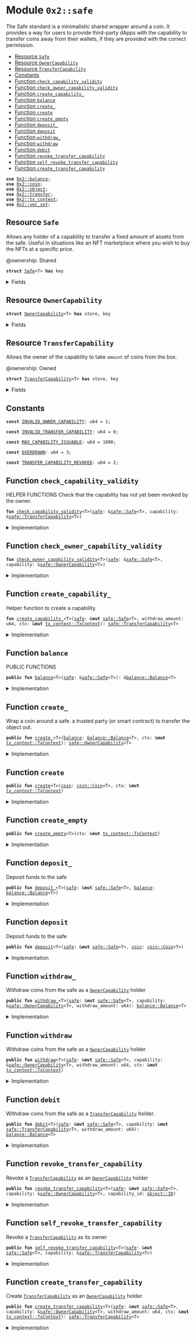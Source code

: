 
<a name="0x2_safe"></a>

# Module `0x2::safe`

The Safe standard is a minimalistic shared wrapper around a coin. It provides a way for users to provide third-party dApps with
the capability to transfer coins away from their wallets, if they are provided with the correct permission.


-  [Resource `Safe`](#0x2_safe_Safe)
-  [Resource `OwnerCapability`](#0x2_safe_OwnerCapability)
-  [Resource `TransferCapability`](#0x2_safe_TransferCapability)
-  [Constants](#@Constants_0)
-  [Function `check_capability_validity`](#0x2_safe_check_capability_validity)
-  [Function `check_owner_capability_validity`](#0x2_safe_check_owner_capability_validity)
-  [Function `create_capability_`](#0x2_safe_create_capability_)
-  [Function `balance`](#0x2_safe_balance)
-  [Function `create_`](#0x2_safe_create_)
-  [Function `create`](#0x2_safe_create)
-  [Function `create_empty`](#0x2_safe_create_empty)
-  [Function `deposit_`](#0x2_safe_deposit_)
-  [Function `deposit`](#0x2_safe_deposit)
-  [Function `withdraw_`](#0x2_safe_withdraw_)
-  [Function `withdraw`](#0x2_safe_withdraw)
-  [Function `debit`](#0x2_safe_debit)
-  [Function `revoke_transfer_capability`](#0x2_safe_revoke_transfer_capability)
-  [Function `self_revoke_transfer_capability`](#0x2_safe_self_revoke_transfer_capability)
-  [Function `create_transfer_capability`](#0x2_safe_create_transfer_capability)


<pre><code><b>use</b> <a href="balance.md#0x2_balance">0x2::balance</a>;
<b>use</b> <a href="coin.md#0x2_coin">0x2::coin</a>;
<b>use</b> <a href="object.md#0x2_object">0x2::object</a>;
<b>use</b> <a href="transfer.md#0x2_transfer">0x2::transfer</a>;
<b>use</b> <a href="tx_context.md#0x2_tx_context">0x2::tx_context</a>;
<b>use</b> <a href="vec_set.md#0x2_vec_set">0x2::vec_set</a>;
</code></pre>



<a name="0x2_safe_Safe"></a>

## Resource `Safe`

Allows any holder of a capability to transfer a fixed amount of assets from the safe.
Useful in situations like an NFT marketplace where you wish to buy the NFTs at a specific price.

@ownership: Shared



<pre><code><b>struct</b> <a href="safe.md#0x2_safe_Safe">Safe</a>&lt;T&gt; <b>has</b> key
</code></pre>



<details>
<summary>Fields</summary>


<dl>
<dt>
<code>id: <a href="object.md#0x2_object_UID">object::UID</a></code>
</dt>
<dd>

</dd>
<dt>
<code><a href="balance.md#0x2_balance">balance</a>: <a href="balance.md#0x2_balance_Balance">balance::Balance</a>&lt;T&gt;</code>
</dt>
<dd>

</dd>
<dt>
<code>allowed_safes: <a href="vec_set.md#0x2_vec_set_VecSet">vec_set::VecSet</a>&lt;<a href="object.md#0x2_object_ID">object::ID</a>&gt;</code>
</dt>
<dd>

</dd>
</dl>


</details>

<a name="0x2_safe_OwnerCapability"></a>

## Resource `OwnerCapability`



<pre><code><b>struct</b> <a href="safe.md#0x2_safe_OwnerCapability">OwnerCapability</a>&lt;T&gt; <b>has</b> store, key
</code></pre>



<details>
<summary>Fields</summary>


<dl>
<dt>
<code>id: <a href="object.md#0x2_object_UID">object::UID</a></code>
</dt>
<dd>

</dd>
<dt>
<code>safe_id: <a href="object.md#0x2_object_ID">object::ID</a></code>
</dt>
<dd>

</dd>
</dl>


</details>

<a name="0x2_safe_TransferCapability"></a>

## Resource `TransferCapability`


Allows the owner of the capability to take <code>amount</code> of coins from the box.

@ownership: Owned


<pre><code><b>struct</b> <a href="safe.md#0x2_safe_TransferCapability">TransferCapability</a>&lt;T&gt; <b>has</b> store, key
</code></pre>



<details>
<summary>Fields</summary>


<dl>
<dt>
<code>id: <a href="object.md#0x2_object_UID">object::UID</a></code>
</dt>
<dd>

</dd>
<dt>
<code>safe_id: <a href="object.md#0x2_object_ID">object::ID</a></code>
</dt>
<dd>

</dd>
<dt>
<code>amount: u64</code>
</dt>
<dd>

</dd>
</dl>


</details>

<a name="@Constants_0"></a>

## Constants


<a name="0x2_safe_INVALID_OWNER_CAPABILITY"></a>



<pre><code><b>const</b> <a href="safe.md#0x2_safe_INVALID_OWNER_CAPABILITY">INVALID_OWNER_CAPABILITY</a>: u64 = 1;
</code></pre>



<a name="0x2_safe_INVALID_TRANSFER_CAPABILITY"></a>



<pre><code><b>const</b> <a href="safe.md#0x2_safe_INVALID_TRANSFER_CAPABILITY">INVALID_TRANSFER_CAPABILITY</a>: u64 = 0;
</code></pre>



<a name="0x2_safe_MAX_CAPABILITY_ISSUABLE"></a>



<pre><code><b>const</b> <a href="safe.md#0x2_safe_MAX_CAPABILITY_ISSUABLE">MAX_CAPABILITY_ISSUABLE</a>: u64 = 1000;
</code></pre>



<a name="0x2_safe_OVERDRAWN"></a>



<pre><code><b>const</b> <a href="safe.md#0x2_safe_OVERDRAWN">OVERDRAWN</a>: u64 = 3;
</code></pre>



<a name="0x2_safe_TRANSFER_CAPABILITY_REVOKED"></a>



<pre><code><b>const</b> <a href="safe.md#0x2_safe_TRANSFER_CAPABILITY_REVOKED">TRANSFER_CAPABILITY_REVOKED</a>: u64 = 2;
</code></pre>



<a name="0x2_safe_check_capability_validity"></a>

## Function `check_capability_validity`

HELPER FUNCTIONS
Check that the capability has not yet been revoked by the owner.


<pre><code><b>fun</b> <a href="safe.md#0x2_safe_check_capability_validity">check_capability_validity</a>&lt;T&gt;(<a href="safe.md#0x2_safe">safe</a>: &<a href="safe.md#0x2_safe_Safe">safe::Safe</a>&lt;T&gt;, capability: &<a href="safe.md#0x2_safe_TransferCapability">safe::TransferCapability</a>&lt;T&gt;)
</code></pre>



<details>
<summary>Implementation</summary>


<pre><code><b>fun</b> <a href="safe.md#0x2_safe_check_capability_validity">check_capability_validity</a>&lt;T&gt;(<a href="safe.md#0x2_safe">safe</a>: &<a href="safe.md#0x2_safe_Safe">Safe</a>&lt;T&gt;, capability: &<a href="safe.md#0x2_safe_TransferCapability">TransferCapability</a>&lt;T&gt;) {
    // Check that the ids match
    <b>assert</b>!(<a href="object.md#0x2_object_id">object::id</a>(<a href="safe.md#0x2_safe">safe</a>) == capability.safe_id, <a href="safe.md#0x2_safe_INVALID_TRANSFER_CAPABILITY">INVALID_TRANSFER_CAPABILITY</a>);
    // Check that it <b>has</b> not been cancelled
    <b>assert</b>!(<a href="vec_set.md#0x2_vec_set_contains">vec_set::contains</a>(&<a href="safe.md#0x2_safe">safe</a>.allowed_safes, &<a href="object.md#0x2_object_id">object::id</a>(capability)), <a href="safe.md#0x2_safe_TRANSFER_CAPABILITY_REVOKED">TRANSFER_CAPABILITY_REVOKED</a>);
}
</code></pre>



</details>

<a name="0x2_safe_check_owner_capability_validity"></a>

## Function `check_owner_capability_validity`



<pre><code><b>fun</b> <a href="safe.md#0x2_safe_check_owner_capability_validity">check_owner_capability_validity</a>&lt;T&gt;(<a href="safe.md#0x2_safe">safe</a>: &<a href="safe.md#0x2_safe_Safe">safe::Safe</a>&lt;T&gt;, capability: &<a href="safe.md#0x2_safe_OwnerCapability">safe::OwnerCapability</a>&lt;T&gt;)
</code></pre>



<details>
<summary>Implementation</summary>


<pre><code><b>fun</b> <a href="safe.md#0x2_safe_check_owner_capability_validity">check_owner_capability_validity</a>&lt;T&gt;(<a href="safe.md#0x2_safe">safe</a>: &<a href="safe.md#0x2_safe_Safe">Safe</a>&lt;T&gt;, capability: &<a href="safe.md#0x2_safe_OwnerCapability">OwnerCapability</a>&lt;T&gt;) {
    <b>assert</b>!(<a href="object.md#0x2_object_id">object::id</a>(<a href="safe.md#0x2_safe">safe</a>) == capability.safe_id, <a href="safe.md#0x2_safe_INVALID_OWNER_CAPABILITY">INVALID_OWNER_CAPABILITY</a>);
}
</code></pre>



</details>

<a name="0x2_safe_create_capability_"></a>

## Function `create_capability_`

Helper function to create a capability.


<pre><code><b>fun</b> <a href="safe.md#0x2_safe_create_capability_">create_capability_</a>&lt;T&gt;(<a href="safe.md#0x2_safe">safe</a>: &<b>mut</b> <a href="safe.md#0x2_safe_Safe">safe::Safe</a>&lt;T&gt;, withdraw_amount: u64, ctx: &<b>mut</b> <a href="tx_context.md#0x2_tx_context_TxContext">tx_context::TxContext</a>): <a href="safe.md#0x2_safe_TransferCapability">safe::TransferCapability</a>&lt;T&gt;
</code></pre>



<details>
<summary>Implementation</summary>


<pre><code><b>fun</b> <a href="safe.md#0x2_safe_create_capability_">create_capability_</a>&lt;T&gt;(<a href="safe.md#0x2_safe">safe</a>: &<b>mut</b> <a href="safe.md#0x2_safe_Safe">Safe</a>&lt;T&gt;, withdraw_amount: u64, ctx: &<b>mut</b> TxContext): <a href="safe.md#0x2_safe_TransferCapability">TransferCapability</a>&lt;T&gt; {
    <b>let</b> cap_id = <a href="object.md#0x2_object_new">object::new</a>(ctx);
    <a href="vec_set.md#0x2_vec_set_insert">vec_set::insert</a>(&<b>mut</b> <a href="safe.md#0x2_safe">safe</a>.allowed_safes, <a href="object.md#0x2_object_uid_to_inner">object::uid_to_inner</a>(&cap_id));

    <b>let</b> capability = <a href="safe.md#0x2_safe_TransferCapability">TransferCapability</a> {
        id: cap_id,
        safe_id: <a href="object.md#0x2_object_uid_to_inner">object::uid_to_inner</a>(&<a href="safe.md#0x2_safe">safe</a>.id),
        amount: withdraw_amount,
    };

    capability
}
</code></pre>



</details>

<a name="0x2_safe_balance"></a>

## Function `balance`

PUBLIC FUNCTIONS


<pre><code><b>public</b> <b>fun</b> <a href="balance.md#0x2_balance">balance</a>&lt;T&gt;(<a href="safe.md#0x2_safe">safe</a>: &<a href="safe.md#0x2_safe_Safe">safe::Safe</a>&lt;T&gt;): &<a href="balance.md#0x2_balance_Balance">balance::Balance</a>&lt;T&gt;
</code></pre>



<details>
<summary>Implementation</summary>


<pre><code><b>public</b> <b>fun</b> <a href="balance.md#0x2_balance">balance</a>&lt;T&gt;(<a href="safe.md#0x2_safe">safe</a>: &<a href="safe.md#0x2_safe_Safe">Safe</a>&lt;T&gt;): &Balance&lt;T&gt; {
    &<a href="safe.md#0x2_safe">safe</a>.<a href="balance.md#0x2_balance">balance</a>
}
</code></pre>



</details>

<a name="0x2_safe_create_"></a>

## Function `create_`

Wrap a coin around a safe.
a trusted party (or smart contract) to transfer the object out.


<pre><code><b>public</b> <b>fun</b> <a href="safe.md#0x2_safe_create_">create_</a>&lt;T&gt;(<a href="balance.md#0x2_balance">balance</a>: <a href="balance.md#0x2_balance_Balance">balance::Balance</a>&lt;T&gt;, ctx: &<b>mut</b> <a href="tx_context.md#0x2_tx_context_TxContext">tx_context::TxContext</a>): <a href="safe.md#0x2_safe_OwnerCapability">safe::OwnerCapability</a>&lt;T&gt;
</code></pre>



<details>
<summary>Implementation</summary>


<pre><code><b>public</b> <b>fun</b> <a href="safe.md#0x2_safe_create_">create_</a>&lt;T&gt;(<a href="balance.md#0x2_balance">balance</a>: Balance&lt;T&gt;, ctx: &<b>mut</b> TxContext): <a href="safe.md#0x2_safe_OwnerCapability">OwnerCapability</a>&lt;T&gt; {
    <b>let</b> <a href="safe.md#0x2_safe">safe</a> = <a href="safe.md#0x2_safe_Safe">Safe</a> {
        id: <a href="object.md#0x2_object_new">object::new</a>(ctx),
        <a href="balance.md#0x2_balance">balance</a>,
        allowed_safes: <a href="vec_set.md#0x2_vec_set_empty">vec_set::empty</a>(),
    };
    <b>let</b> cap = <a href="safe.md#0x2_safe_OwnerCapability">OwnerCapability</a> {
        id: <a href="object.md#0x2_object_new">object::new</a>(ctx),
        safe_id: <a href="object.md#0x2_object_id">object::id</a>(&<a href="safe.md#0x2_safe">safe</a>),
    };
    <a href="transfer.md#0x2_transfer_share_object">transfer::share_object</a>(<a href="safe.md#0x2_safe">safe</a>);
    cap
}
</code></pre>



</details>

<a name="0x2_safe_create"></a>

## Function `create`



<pre><code><b>public</b> <b>fun</b> <a href="safe.md#0x2_safe_create">create</a>&lt;T&gt;(<a href="coin.md#0x2_coin">coin</a>: <a href="coin.md#0x2_coin_Coin">coin::Coin</a>&lt;T&gt;, ctx: &<b>mut</b> <a href="tx_context.md#0x2_tx_context_TxContext">tx_context::TxContext</a>)
</code></pre>



<details>
<summary>Implementation</summary>


<pre><code><b>public</b> entry <b>fun</b> <a href="safe.md#0x2_safe_create">create</a>&lt;T&gt;(<a href="coin.md#0x2_coin">coin</a>: Coin&lt;T&gt;, ctx: &<b>mut</b> TxContext) {
    <b>let</b> <a href="balance.md#0x2_balance">balance</a> = <a href="coin.md#0x2_coin_into_balance">coin::into_balance</a>(<a href="coin.md#0x2_coin">coin</a>);
    <b>let</b> cap = <a href="safe.md#0x2_safe_create_">create_</a>&lt;T&gt;(<a href="balance.md#0x2_balance">balance</a>, ctx);
    <a href="transfer.md#0x2_transfer_transfer">transfer::transfer</a>(cap, sender(ctx));
}
</code></pre>



</details>

<a name="0x2_safe_create_empty"></a>

## Function `create_empty`



<pre><code><b>public</b> <b>fun</b> <a href="safe.md#0x2_safe_create_empty">create_empty</a>&lt;T&gt;(ctx: &<b>mut</b> <a href="tx_context.md#0x2_tx_context_TxContext">tx_context::TxContext</a>)
</code></pre>



<details>
<summary>Implementation</summary>


<pre><code><b>public</b> entry <b>fun</b> <a href="safe.md#0x2_safe_create_empty">create_empty</a>&lt;T&gt;(ctx: &<b>mut</b> TxContext) {
    <b>let</b> empty_balance = <a href="balance.md#0x2_balance_zero">balance::zero</a>&lt;T&gt;();
    <b>let</b> cap = <a href="safe.md#0x2_safe_create_">create_</a>(empty_balance, ctx);
    <a href="transfer.md#0x2_transfer_transfer">transfer::transfer</a>(cap, sender(ctx));
}
</code></pre>



</details>

<a name="0x2_safe_deposit_"></a>

## Function `deposit_`

Deposit funds to the safe


<pre><code><b>public</b> <b>fun</b> <a href="safe.md#0x2_safe_deposit_">deposit_</a>&lt;T&gt;(<a href="safe.md#0x2_safe">safe</a>: &<b>mut</b> <a href="safe.md#0x2_safe_Safe">safe::Safe</a>&lt;T&gt;, <a href="balance.md#0x2_balance">balance</a>: <a href="balance.md#0x2_balance_Balance">balance::Balance</a>&lt;T&gt;)
</code></pre>



<details>
<summary>Implementation</summary>


<pre><code><b>public</b> <b>fun</b> <a href="safe.md#0x2_safe_deposit_">deposit_</a>&lt;T&gt;(<a href="safe.md#0x2_safe">safe</a>: &<b>mut</b> <a href="safe.md#0x2_safe_Safe">Safe</a>&lt;T&gt;, <a href="balance.md#0x2_balance">balance</a>: Balance&lt;T&gt;) {
    <a href="balance.md#0x2_balance_join">balance::join</a>(&<b>mut</b> <a href="safe.md#0x2_safe">safe</a>.<a href="balance.md#0x2_balance">balance</a>, <a href="balance.md#0x2_balance">balance</a>);
}
</code></pre>



</details>

<a name="0x2_safe_deposit"></a>

## Function `deposit`

Deposit funds to the safe


<pre><code><b>public</b> <b>fun</b> <a href="safe.md#0x2_safe_deposit">deposit</a>&lt;T&gt;(<a href="safe.md#0x2_safe">safe</a>: &<b>mut</b> <a href="safe.md#0x2_safe_Safe">safe::Safe</a>&lt;T&gt;, <a href="coin.md#0x2_coin">coin</a>: <a href="coin.md#0x2_coin_Coin">coin::Coin</a>&lt;T&gt;)
</code></pre>



<details>
<summary>Implementation</summary>


<pre><code><b>public</b> entry <b>fun</b> <a href="safe.md#0x2_safe_deposit">deposit</a>&lt;T&gt;(<a href="safe.md#0x2_safe">safe</a>: &<b>mut</b> <a href="safe.md#0x2_safe_Safe">Safe</a>&lt;T&gt;, <a href="coin.md#0x2_coin">coin</a>: Coin&lt;T&gt;) {
    <b>let</b> <a href="balance.md#0x2_balance">balance</a> = <a href="coin.md#0x2_coin_into_balance">coin::into_balance</a>(<a href="coin.md#0x2_coin">coin</a>);
    <a href="safe.md#0x2_safe_deposit_">deposit_</a>&lt;T&gt;(<a href="safe.md#0x2_safe">safe</a>, <a href="balance.md#0x2_balance">balance</a>);
}
</code></pre>



</details>

<a name="0x2_safe_withdraw_"></a>

## Function `withdraw_`

Withdraw coins from the safe as a <code><a href="safe.md#0x2_safe_OwnerCapability">OwnerCapability</a></code> holder


<pre><code><b>public</b> <b>fun</b> <a href="safe.md#0x2_safe_withdraw_">withdraw_</a>&lt;T&gt;(<a href="safe.md#0x2_safe">safe</a>: &<b>mut</b> <a href="safe.md#0x2_safe_Safe">safe::Safe</a>&lt;T&gt;, capability: &<a href="safe.md#0x2_safe_OwnerCapability">safe::OwnerCapability</a>&lt;T&gt;, withdraw_amount: u64): <a href="balance.md#0x2_balance_Balance">balance::Balance</a>&lt;T&gt;
</code></pre>



<details>
<summary>Implementation</summary>


<pre><code><b>public</b> <b>fun</b> <a href="safe.md#0x2_safe_withdraw_">withdraw_</a>&lt;T&gt;(<a href="safe.md#0x2_safe">safe</a>: &<b>mut</b> <a href="safe.md#0x2_safe_Safe">Safe</a>&lt;T&gt;, capability: &<a href="safe.md#0x2_safe_OwnerCapability">OwnerCapability</a>&lt;T&gt;, withdraw_amount: u64): Balance&lt;T&gt; {
    // Ensures that only the owner can withdraw from the <a href="safe.md#0x2_safe">safe</a>.
    <a href="safe.md#0x2_safe_check_owner_capability_validity">check_owner_capability_validity</a>(<a href="safe.md#0x2_safe">safe</a>, capability);
    <a href="balance.md#0x2_balance_split">balance::split</a>(&<b>mut</b> <a href="safe.md#0x2_safe">safe</a>.<a href="balance.md#0x2_balance">balance</a>, withdraw_amount)
}
</code></pre>



</details>

<a name="0x2_safe_withdraw"></a>

## Function `withdraw`

Withdraw coins from the safe as a <code><a href="safe.md#0x2_safe_OwnerCapability">OwnerCapability</a></code> holder


<pre><code><b>public</b> <b>fun</b> <a href="safe.md#0x2_safe_withdraw">withdraw</a>&lt;T&gt;(<a href="safe.md#0x2_safe">safe</a>: &<b>mut</b> <a href="safe.md#0x2_safe_Safe">safe::Safe</a>&lt;T&gt;, capability: &<a href="safe.md#0x2_safe_OwnerCapability">safe::OwnerCapability</a>&lt;T&gt;, withdraw_amount: u64, ctx: &<b>mut</b> <a href="tx_context.md#0x2_tx_context_TxContext">tx_context::TxContext</a>)
</code></pre>



<details>
<summary>Implementation</summary>


<pre><code><b>public</b> entry <b>fun</b> <a href="safe.md#0x2_safe_withdraw">withdraw</a>&lt;T&gt;(<a href="safe.md#0x2_safe">safe</a>: &<b>mut</b> <a href="safe.md#0x2_safe_Safe">Safe</a>&lt;T&gt;, capability: &<a href="safe.md#0x2_safe_OwnerCapability">OwnerCapability</a>&lt;T&gt;, withdraw_amount: u64, ctx: &<b>mut</b> TxContext) {
    <b>let</b> <a href="balance.md#0x2_balance">balance</a> = <a href="safe.md#0x2_safe_withdraw_">withdraw_</a>(<a href="safe.md#0x2_safe">safe</a>, capability, withdraw_amount);
    <b>let</b> <a href="coin.md#0x2_coin">coin</a> = <a href="coin.md#0x2_coin_from_balance">coin::from_balance</a>(<a href="balance.md#0x2_balance">balance</a>, ctx);
    <a href="transfer.md#0x2_transfer_transfer">transfer::transfer</a>(<a href="coin.md#0x2_coin">coin</a>, sender(ctx));
}
</code></pre>



</details>

<a name="0x2_safe_debit"></a>

## Function `debit`

Withdraw coins from the safe as a <code><a href="safe.md#0x2_safe_TransferCapability">TransferCapability</a></code> holder.


<pre><code><b>public</b> <b>fun</b> <a href="safe.md#0x2_safe_debit">debit</a>&lt;T&gt;(<a href="safe.md#0x2_safe">safe</a>: &<b>mut</b> <a href="safe.md#0x2_safe_Safe">safe::Safe</a>&lt;T&gt;, capability: &<b>mut</b> <a href="safe.md#0x2_safe_TransferCapability">safe::TransferCapability</a>&lt;T&gt;, withdraw_amount: u64): <a href="balance.md#0x2_balance_Balance">balance::Balance</a>&lt;T&gt;
</code></pre>



<details>
<summary>Implementation</summary>


<pre><code><b>public</b> <b>fun</b> <a href="safe.md#0x2_safe_debit">debit</a>&lt;T&gt;(<a href="safe.md#0x2_safe">safe</a>: &<b>mut</b> <a href="safe.md#0x2_safe_Safe">Safe</a>&lt;T&gt;, capability: &<b>mut</b> <a href="safe.md#0x2_safe_TransferCapability">TransferCapability</a>&lt;T&gt;, withdraw_amount: u64): Balance&lt;T&gt; {
    // Check the validity of the capability
    <a href="safe.md#0x2_safe_check_capability_validity">check_capability_validity</a>(<a href="safe.md#0x2_safe">safe</a>, capability);

    // Withdraw funds
    <b>assert</b>!(capability.amount &gt;= withdraw_amount, <a href="safe.md#0x2_safe_OVERDRAWN">OVERDRAWN</a>);
    capability.amount = capability.amount - withdraw_amount;
    <a href="balance.md#0x2_balance_split">balance::split</a>(&<b>mut</b> <a href="safe.md#0x2_safe">safe</a>.<a href="balance.md#0x2_balance">balance</a>, withdraw_amount)
}
</code></pre>



</details>

<a name="0x2_safe_revoke_transfer_capability"></a>

## Function `revoke_transfer_capability`

Revoke a <code><a href="safe.md#0x2_safe_TransferCapability">TransferCapability</a></code> as an <code><a href="safe.md#0x2_safe_OwnerCapability">OwnerCapability</a></code> holder


<pre><code><b>public</b> <b>fun</b> <a href="safe.md#0x2_safe_revoke_transfer_capability">revoke_transfer_capability</a>&lt;T&gt;(<a href="safe.md#0x2_safe">safe</a>: &<b>mut</b> <a href="safe.md#0x2_safe_Safe">safe::Safe</a>&lt;T&gt;, capability: &<a href="safe.md#0x2_safe_OwnerCapability">safe::OwnerCapability</a>&lt;T&gt;, capability_id: <a href="object.md#0x2_object_ID">object::ID</a>)
</code></pre>



<details>
<summary>Implementation</summary>


<pre><code><b>public</b> entry <b>fun</b> <a href="safe.md#0x2_safe_revoke_transfer_capability">revoke_transfer_capability</a>&lt;T&gt;(<a href="safe.md#0x2_safe">safe</a>: &<b>mut</b> <a href="safe.md#0x2_safe_Safe">Safe</a>&lt;T&gt;, capability: &<a href="safe.md#0x2_safe_OwnerCapability">OwnerCapability</a>&lt;T&gt;, capability_id: ID) {
    // Ensures that only the owner can withdraw from the <a href="safe.md#0x2_safe">safe</a>.
    <a href="safe.md#0x2_safe_check_owner_capability_validity">check_owner_capability_validity</a>(<a href="safe.md#0x2_safe">safe</a>, capability);
    <a href="vec_set.md#0x2_vec_set_remove">vec_set::remove</a>(&<b>mut</b> <a href="safe.md#0x2_safe">safe</a>.allowed_safes, &capability_id);
}
</code></pre>



</details>

<a name="0x2_safe_self_revoke_transfer_capability"></a>

## Function `self_revoke_transfer_capability`

Revoke a <code><a href="safe.md#0x2_safe_TransferCapability">TransferCapability</a></code> as its owner


<pre><code><b>public</b> <b>fun</b> <a href="safe.md#0x2_safe_self_revoke_transfer_capability">self_revoke_transfer_capability</a>&lt;T&gt;(<a href="safe.md#0x2_safe">safe</a>: &<b>mut</b> <a href="safe.md#0x2_safe_Safe">safe::Safe</a>&lt;T&gt;, capability: &<a href="safe.md#0x2_safe_TransferCapability">safe::TransferCapability</a>&lt;T&gt;)
</code></pre>



<details>
<summary>Implementation</summary>


<pre><code><b>public</b> entry <b>fun</b> <a href="safe.md#0x2_safe_self_revoke_transfer_capability">self_revoke_transfer_capability</a>&lt;T&gt;(<a href="safe.md#0x2_safe">safe</a>: &<b>mut</b> <a href="safe.md#0x2_safe_Safe">Safe</a>&lt;T&gt;, capability: &<a href="safe.md#0x2_safe_TransferCapability">TransferCapability</a>&lt;T&gt;) {
    <a href="safe.md#0x2_safe_check_capability_validity">check_capability_validity</a>(<a href="safe.md#0x2_safe">safe</a>, capability);
    <a href="vec_set.md#0x2_vec_set_remove">vec_set::remove</a>(&<b>mut</b> <a href="safe.md#0x2_safe">safe</a>.allowed_safes, &<a href="object.md#0x2_object_id">object::id</a>(capability));
}
</code></pre>



</details>

<a name="0x2_safe_create_transfer_capability"></a>

## Function `create_transfer_capability`

Create <code><a href="safe.md#0x2_safe_TransferCapability">TransferCapability</a></code> as an <code><a href="safe.md#0x2_safe_OwnerCapability">OwnerCapability</a></code> holder


<pre><code><b>public</b> <b>fun</b> <a href="safe.md#0x2_safe_create_transfer_capability">create_transfer_capability</a>&lt;T&gt;(<a href="safe.md#0x2_safe">safe</a>: &<b>mut</b> <a href="safe.md#0x2_safe_Safe">safe::Safe</a>&lt;T&gt;, capability: &<a href="safe.md#0x2_safe_OwnerCapability">safe::OwnerCapability</a>&lt;T&gt;, withdraw_amount: u64, ctx: &<b>mut</b> <a href="tx_context.md#0x2_tx_context_TxContext">tx_context::TxContext</a>): <a href="safe.md#0x2_safe_TransferCapability">safe::TransferCapability</a>&lt;T&gt;
</code></pre>



<details>
<summary>Implementation</summary>


<pre><code><b>public</b> <b>fun</b> <a href="safe.md#0x2_safe_create_transfer_capability">create_transfer_capability</a>&lt;T&gt;(<a href="safe.md#0x2_safe">safe</a>: &<b>mut</b> <a href="safe.md#0x2_safe_Safe">Safe</a>&lt;T&gt;, capability: &<a href="safe.md#0x2_safe_OwnerCapability">OwnerCapability</a>&lt;T&gt;, withdraw_amount: u64, ctx: &<b>mut</b> TxContext): <a href="safe.md#0x2_safe_TransferCapability">TransferCapability</a>&lt;T&gt; {
    // Ensures that only the owner can withdraw from the <a href="safe.md#0x2_safe">safe</a>.
    <a href="safe.md#0x2_safe_check_owner_capability_validity">check_owner_capability_validity</a>(<a href="safe.md#0x2_safe">safe</a>, capability);
    <a href="safe.md#0x2_safe_create_capability_">create_capability_</a>(<a href="safe.md#0x2_safe">safe</a>, withdraw_amount, ctx)
}
</code></pre>



</details>

